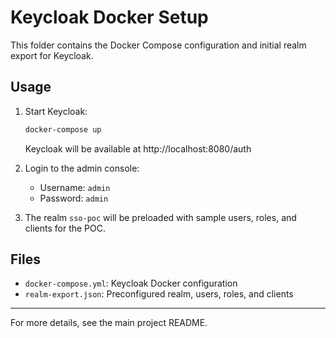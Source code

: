 # Keycloak Docker Setup

This folder contains the Docker Compose configuration and initial realm export for Keycloak.

## Usage

1. Start Keycloak:

   ```powershell
   docker-compose up
   ```

   Keycloak will be available at http://localhost:8080/auth

2. Login to the admin console:

   - Username: `admin`
   - Password: `admin`

3. The realm `sso-poc` will be preloaded with sample users, roles, and clients for the POC.

## Files

- `docker-compose.yml`: Keycloak Docker configuration
- `realm-export.json`: Preconfigured realm, users, roles, and clients

---

For more details, see the main project README.
